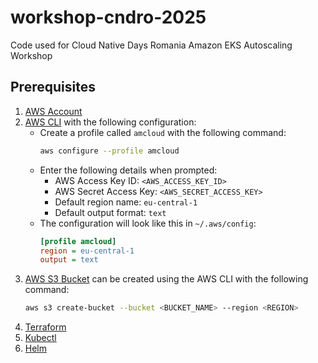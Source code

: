# workshop-cndro-2025
Code used for Cloud Native Days Romania Amazon EKS Autoscaling Workshop

## Prerequisites

1. [AWS Account](https://aws.amazon.com/free)
2. [AWS CLI](https://docs.aws.amazon.com/cli/latest/userguide/getting-started-install.html) with the following configuration:
   - Create a profile called `amcloud` with the following command:
     ```bash
     aws configure --profile amcloud
     ```
   - Enter the following details when prompted:
     - AWS Access Key ID: `<AWS_ACCESS_KEY_ID>`
     - AWS Secret Access Key: `<AWS_SECRET_ACCESS_KEY>`
     - Default region name: `eu-central-1`
     - Default output format: `text`
   - The configuration will look like this in `~/.aws/config`: 
     ```ini
     [profile amcloud]
     region = eu-central-1
     output = text
     ```
3. [AWS S3 Bucket](https://docs.aws.amazon.com/AmazonS3/latest/userguide/creating-bucket.html) can be created using the AWS CLI with the following command:
    ```bash
    aws s3 create-bucket --bucket <BUCKET_NAME> --region <REGION>
    ```
4. [Terraform](https://www.terraform.io/downloads.html)
5. [Kubectl](https://kubernetes.io/docs/tasks/tools/#kubectl)
6. [Helm](https://helm.sh/docs/intro/install/)
